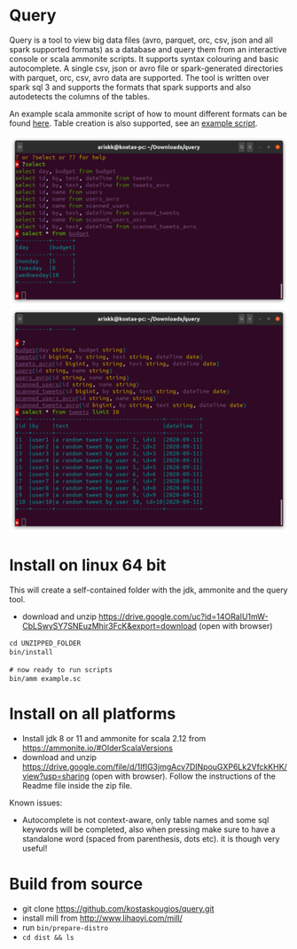 # Query
Query is a tool to view big data files (avro, parquet, orc, csv, json and all spark supported formats) as a database and query
them from an interactive console or scala ammonite scripts. It supports syntax colouring and basic autocomplete.
A single csv, json or avro file or spark-generated directories with parquet, orc, csv, avro data are supported. The tool
is written over spark sql 3 and supports the formats that spark supports and also autodetects the columns of the
tables.

An example scala ammonite script of how to mount different formats can be found [here](examples/example.sc).
Table creation is also supported, see an [example script](examples/sampledata.sc).

![example 1](etc/img/ss1.png)
![example 1](etc/img/ss2.png)

# Install on linux 64 bit

This will create a self-contained folder with the jdk, ammonite and the query tool. 

- download and unzip https://drive.google.com/uc?id=14ORaIU1mW-CbLSwySY7SNEuzMhir3FcK&export=download (open with browser)

```
cd UNZIPPED_FOLDER
bin/install

# now ready to run scripts
bin/amm example.sc
```

# Install on all platforms

- Install jdk 8 or 11 and ammonite for scala 2.12 from https://ammonite.io/#OlderScalaVersions
- download and unzip https://drive.google.com/file/d/1IfIG3jmgAcv7DINpouGXP6Lk2VfckKHK/view?usp=sharing (open with browser). Follow the instructions of the Readme file inside the zip file.

Known issues: 
- Autocomplete is not context-aware, only table names and some sql keywords will be completed, also when pressing <tab> make sure to have a standalone
word (spaced from parenthesis, dots etc). it is though very useful!

# Build from source

- git clone https://github.com/kostaskougios/query.git
- install mill from http://www.lihaoyi.com/mill/
- run `bin/prepare-distro`
- `cd dist && ls` 
